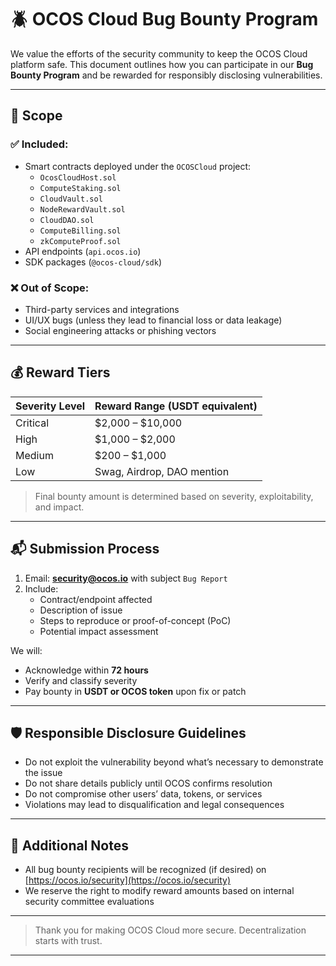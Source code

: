 # 🪲 OCOS Cloud Bug Bounty Program

We value the efforts of the security community to keep the OCOS Cloud platform safe. This document outlines how you can participate in our **Bug Bounty Program** and be rewarded for responsibly disclosing vulnerabilities.

---

## 🧭 Scope

### ✅ Included:
- Smart contracts deployed under the `OCOSCloud` project:
  - `OcosCloudHost.sol`
  - `ComputeStaking.sol`
  - `CloudVault.sol`
  - `NodeRewardVault.sol`
  - `CloudDAO.sol`
  - `ComputeBilling.sol`
  - `zkComputeProof.sol`
- API endpoints (`api.ocos.io`)
- SDK packages (`@ocos-cloud/sdk`)

### ❌ Out of Scope:
- Third-party services and integrations
- UI/UX bugs (unless they lead to financial loss or data leakage)
- Social engineering attacks or phishing vectors

---

## 💰 Reward Tiers

| Severity Level | Reward Range (USDT equivalent)    |
|----------------|-----------------------------------|
| Critical       | $2,000 – $10,000                  |
| High           | $1,000 – $2,000                   |
| Medium         | $200 – $1,000                     |
| Low            | Swag, Airdrop, DAO mention        |

> Final bounty amount is determined based on severity, exploitability, and impact.

---

## 📬 Submission Process

1. Email: **security@ocos.io** with subject `Bug Report`
2. Include:
   - Contract/endpoint affected
   - Description of issue
   - Steps to reproduce or proof-of-concept (PoC)
   - Potential impact assessment

We will:
- Acknowledge within **72 hours**
- Verify and classify severity
- Pay bounty in **USDT or OCOS token** upon fix or patch

---

## 🛡 Responsible Disclosure Guidelines

- Do not exploit the vulnerability beyond what’s necessary to demonstrate the issue
- Do not share details publicly until OCOS confirms resolution
- Do not compromise other users’ data, tokens, or services
- Violations may lead to disqualification and legal consequences

---

## 🧠 Additional Notes

- All bug bounty recipients will be recognized (if desired) on [https://ocos.io/security](https://ocos.io/security)
- We reserve the right to modify reward amounts based on internal security committee evaluations

---

> Thank you for making OCOS Cloud more secure. Decentralization starts with trust.

---

